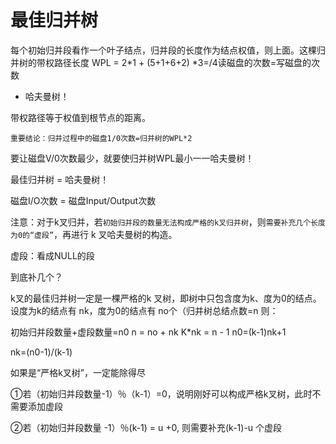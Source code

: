 # 最佳归并树

每个初始归并段看作一个叶子结点，归并段的长度作为结点权值，则上面。这棵归并树的带权路径长度 WPL = 2*1 + (5+1+6+2) *3=/4读磁盘的次数=写磁盘的次数

* 哈夫曼树！

带权路径等于权值到根节点的距离。 

`重要结论：归并过程中的磁盘1/0次数=归并树的WPL*2`

要让磁盘V/0次数最少，就要使归并树WPL最小一一哈夫曼树！

最佳归并树 = 哈夫曼树！

磁盘I/O次数 = 磁盘Input/Output次数

注意：对于k叉归并，若`初始归并段的数量无法构成严格的k叉归并树`，则`需要补充几个长度为0的“虚段”`，再进行 k 叉哈夫曼树的构造。

虚段：看成NULL的段

到底补几个？


k叉的最佳归并树一定是一棵严格的k 叉树，即树中只包含度为k、度为0的结点。设度为k的结点有 nk，度为0的结点有 no个（归并树总结点数=n 则：

初始归并段数量+虚段数量=n0
n = no + nk
K*nk = n - 1
n0=(k-1)nk+1

nk=(n0-1)/(k-1)

如果是“严格k叉树”，一定能除得尽

①若（初始归并段数量-1）％（k-1）=0，说明刚好可以构成严格k叉树，此时不需要添加虚段

②若（初始归并段数量 -1）％(k-1) = u +0, 则需要补充(k-1)-u 个虚段